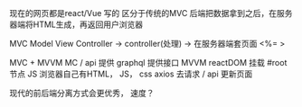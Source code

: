 现在的网页都是react/Vue 写的  区分于传统的MVC  后端把数据拿到之后，在服务器端将HTML生成，再返回用户浏览器

MVC  Model  View Controller -> controller(处理) -> 在服务器端套页面  <%= >

MVC + MVVM 
MC / api 提供  graphql  提供接口 
MVVM reactDOM  挂载 #root 节点  JS  浏览器自己有HTML， JS， css 
axios  去请求 / api 更新页面


现代的前后端分离方式会更优秀，  速度？